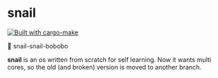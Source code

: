 # snail

[![Built with cargo-make](https://sagiegurari.github.io/cargo-make/assets/badges/cargo-make.svg)](https://sagiegurari.github.io/cargo-make)

:snail: snail-snail-bobobo

**snail** is an os written from scratch for self learning. Now it wants multi cores, so the old (and broken) version is moved to another branch.
